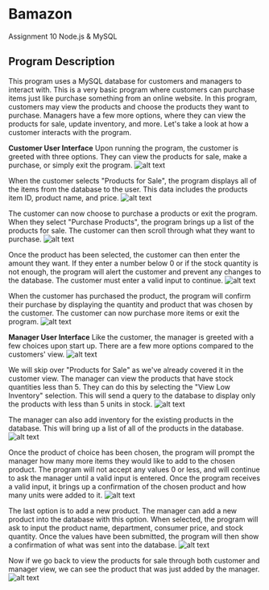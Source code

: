# Bamazon
Assignment 10 Node.js &amp; MySQL

## Program Description
This program uses a MySQL database for customers and managers to interact with. This is a very basic program where customers can purchase items just like purchase something from an online website. In this program, customers may view the products and choose the products they want to purchase. Managers have a few more options, where they can view the products for sale, update inventory, and more. Let's take a look at how a customer interacts with the program.

**Customer User Interface**
Upon running the program, the customer is greeted with three options. They can view the products for sale, make a purchase, or simply exit the program.
![alt text](images/customerSelection.JPG)

When the customer selects "Products for Sale", the program displays all of the items from the database to the user. This data includes the products item ID, product name, and price.
![alt text](images/customerProducts.JPG)

The customer can now choose to purchase a products or exit the program. When they select "Purchase Products", the program brings up a list of the products for sale. The customer can then scroll through what they want to purchase.
![alt text](images/customerPurchase.JPG)

Once the product has been selected, the customer can then enter the amount they want. If they enter a number below 0 or if the stock quantity is not enough, the program will alert the customer and prevent any changes to the database. The customer must enter a valid input to continue.
![alt text](images/customerPurchaseInvalidQuantity.JPG)

When the customer has purchased the product, the program will confirm their purchase by displaying the quantity and product that was chosen by the customer. The customer can now purchase more items or exit the program.
![alt text](images/customerPurchaseComplete.JPG)

**Manager User Interface**
Like the customer, the manager is greeted with a few choices upon start up. There are a few more options compared to the customers' view.
![alt text](images/managerSelection.JPG)

We will skip over "Products for Sale" as we've already covered it in the customer view. The manager can view the products that have stock quantities less than 5. They can do this by selecting the "View Low Inventory" selection. This will send a query to the database to display only the products with less than 5 units in stock.
![alt text](images/managerViewLow.JPG)

The manager can also add inventory for the existing products in the database. This will bring up a list of all of the products in the database.
![alt text](images/managerAddInv.JPG)

Once the product of choice has been chosen, the program will prompt the manager how many more items they would like to add to the chosen product. The program will not accept any values 0 or less, and will continue to ask the manager until a valid input is entered. Once the program receives a valid input, it brings up a confirmation of the chosen product and how many units were added to it.
![alt text](images/managerAddInvComplete.JPG)

The last option is to add a new product. The manager can add a new product into the database with this option. When selected, the program will ask to input the product name, department, consumer price, and stock quantity. Once the values have been submitted, the program will then show a confirmation of what was sent into the database.
![alt text](images/managerAddNew.JPG)

Now if we go back to view the products for sale through both customer and manager view, we can see the product that was just added by the manager.
![alt text](images/managerAddNewConfirm.JPG)
